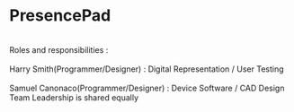 # PresencePad
<br>
Roles and responsibilities :
<br>
<br>
Harry Smith(Programmer/Designer) : Digital Representation / User Testing
<br>
<br>
Samuel Canonaco(Programmer/Designer) : Device Software / CAD Design
<br>
Team Leadership is shared equally
